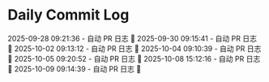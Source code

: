 # Daily Commit Log
2025-09-28 09:21:36 - 自动 PR 日志 🌱
2025-09-30 09:15:41 - 自动 PR 日志 🌱
2025-10-02 09:13:12 - 自动 PR 日志 🌱
2025-10-04 09:10:39 - 自动 PR 日志 🌱
2025-10-05 09:20:52 - 自动 PR 日志 🌱
2025-10-08 15:12:16 - 自动 PR 日志 🌱
2025-10-09 09:14:39 - 自动 PR 日志 🌱
